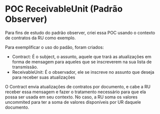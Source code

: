 # POC ReceivableUnit (Padrão Observer)

Para fins de estudo do padrão observer, criei essa POC usando o contexto de contratos da RU como exemplo.

Para exemplificar o uso do padão, foram criados:
- Contract: É o subject, o assunto, aquele que trará as atualizações em forma de mensagem para aqueles que se inscreverem na sua lista de transmissão.
- ReceivableUnit: É o observador, ele se inscreve no assunto que deseja para receber suas atualizações

O Contract envia atualizações de contratos por documento, e cabe a RU receber essa mensagem e fazer o tratamento necessário para que ela possa ser usada em seu contexto. No caso, a RU soma os valores uncommited para ter a soma de valores disponíveis por UR daquele documento.
